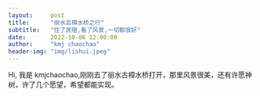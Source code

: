 ```yaml
---
layout:     post
title:      "丽水古樟水桥之行"
subtitle:   "住了民宿,看了风景,一切都很好"
date:       2022-10-06 12:00:00
author:     "kmj chaochao"
header-img: "img/lishui.jpeg"
---
```


Hi, 我是 kmjchaochao,刚刚去了丽水古樟水桥打开，那里风景很美，还有许愿神树，许了几个愿望，希望都能实现。
